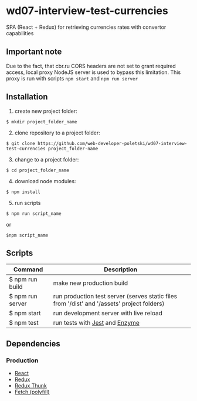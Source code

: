 # wd07-interview-test-currencies
SPA (React + Redux) for retrieving currencies rates with convertor capabilities

## Important note
Due to the fact, that cbr.ru CORS headers are not set to grant required access, local proxy NodeJS server is used to bypass this limitation. This proxy is run with scripts `npm start` and `npm run server`

## Installation

1. create new project folder:
```
$ mkdir project_folder_name
```
2. clone repository to a project folder:
```
$ git clone https://github.com/web-developer-poletski/wd07-interview-test-currencies project_folder-name
```
3. change to a project folder:
```
$ cd project_folder_name
```
4. download node modules:
```
$ npm install
```
5. run scripts
```
$ npm run script_name
```
or
```
$npm script_name
```
## Scripts
|Command|Description|
|-------|-----------|
|$ npm run build| make new production build |
|$ npm run server| run production test server (serves static files from '/dist' and '/assets' project folders) |
|$ npm start | run development server with live reload |
|$ npm test| run tests with [Jest](https://facebook.github.io/jest/) and [Enzyme](http://airbnb.io/enzyme/)|
## Dependencies
### Production
* [React][1]
* [Redux][2]
* [Redux Thunk][3]
* [Fetch (polyfill)][4]

[1]: https://reactjs.org/ "React"
[2]: http://redux.js.org/ "Redux"
[3]: https://github.com/gaearon/redux-thunk "Redux Thunk"
[4]: https://github.com/github/fetch "Fetch (polyfill)"
